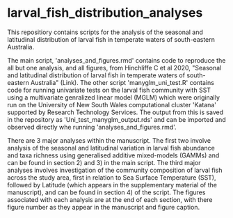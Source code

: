 # larval_fish_distribution_analyses
This repositiory contains scripts for the analysis of the seasonal and latitudinal distribution of larval fish in temperate waters of south-eastern Australia.

The main script, 'analyses_and_figures.rmd' contains code to reproduce the all but one analysis, and all figures, from Hinchliffe C et al 2020, "Seasonal and latitudinal distribution of larval fish in temperate waters of south-eastern Australia" (Link). The other script 'manyglm_uni_test.R' contains code for running univariate tests on the larval fish community with SST using a multivariate genralized linear model (MGLM) which were originally run on the University of New South Wales computational cluster 'Katana' supported by Research Technology Services. The output from this is saved in the repository as 'Uni_test_manyglm_output.rds' and can be imported and observed directly whe running 'analyses_and_figures.rmd'.

There are 3 major analyses within the manuscript. The first two involve analysis of the seasonal and latitudinal variation in larval fish abundance and taxa richness using generalised additive mixed-models (GAMMs) and can be found in section 2) and 3) in the main script. The third major analyses involves investigation of the community composition of larval fish across the study area, first in relation to Sea Surface Temperature (SST), followed by Latitude (which appears in the supplementary material of the manuscript), and can be found in section 4) of the script. The figures associated with each analysis are at the end of each section, with there figure number as they appear in the manuscript and figure caption.